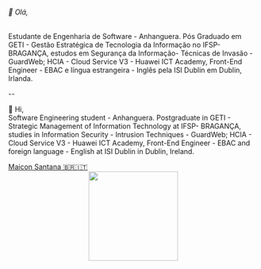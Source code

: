 <div>
<p>
<h6>👋 Olá,</h6>
Estudante de Engenharia de Software - Anhanguera. Pós Graduado em GETI - Gestão Estratégica de Tecnologia da Informação no IFSP- BRAGANÇA, estudos em Segurança da Informação- Técnicas de Invasão - GuardWeb; HCIA - Cloud Service V3 - Huawei ICT Academy, Front-End Engineer - EBAC e língua estrangeira - Inglês pela ISI Dublin em Dublin, Irlanda.<br></p>
--<br>
<p>
  👋 Hi,<br>
Software Engineering student - Anhanguera. Postgraduate in GETI - Strategic Management of Information Technology at IFSP- BRAGANÇA, studies in Information Security - Intrusion Techniques - GuardWeb; HCIA - Cloud Service V3 - Huawei ICT Academy, Front-End Engineer - EBAC and foreign language - English at ISI Dublin in Dublin, Ireland.
</p>  
</div>
<!---
stn8m0n/stn8m0n is a ✨ special ✨ repository because its `README.md` (this file) appears on your GitHub profile.
You can click the Preview link to take a look at your changes.
--->
<div class="badge-base LI-profile-badge" data-locale="pt_BR" data-size="medium" data-theme="light" data-type="VERTICAL" data-vanity="stn-maicon" data-version="v1"><a class="badge-base__link LI-simple-link" href="https://br.linkedin.com/in/stn-maicon?trk=profile-badge">Maicon Santana 🇧🇷🇮🇹</a></div>

<div align="center">
  <a href="https://github.com/stn8m0n">
<!--   <img height="180em" src="https://github-readme-stats.vercel.app/api?username=stn8m0n&show_icons=true&theme=dracula&include_all_commits=true&count_private=true"/> -->
  <img height="180em" src="https://github-readme-stats.vercel.app/api/top-langs/?username=stn8m0n&layout=compact&langs_count=7&theme=dracula"/>
<!-- </div>
<div style="display: inline_block"><br>
<img align="center" alt"JS" height="30" wight="40" src="https://raw.githubusercontent.com/devicon/master/icons/javascript/javascript-plain.sgv">
<img align="center" alt"TS" height="30" wight="40" src="https://raw.githubusercontent.com/devicon/master/icons/typescript/typescript-plain.sgv">
<img align="center" alt"React" height="30" wight="40" src="https://raw.githubusercontent.com/devicon/master/icons/react/react-original.sgv">
<img align="center" alt"HTML" height="30" wight="40" src="https://raw.githubusercontent.com/devicon/master/icons/html5/html5-original.sgv">
<img align="center" alt"CSS" height="30" wight="40" src="https://raw.githubusercontent.com/devicon/master/icons/css3/css3-original.sgv">
</div> -->
              
              
